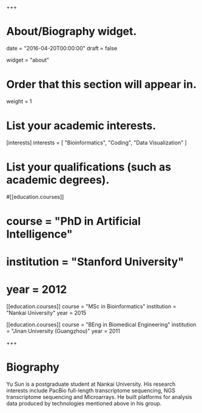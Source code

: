 +++
# About/Biography widget.

date = "2016-04-20T00:00:00"
draft = false

widget = "about"

# Order that this section will appear in.
weight = 1

# List your academic interests.
[interests]
  interests = [
    "Bioinformatics",
    "Coding",
    "Data Visualization"
  ]

# List your qualifications (such as academic degrees).
#[[education.courses]]
#  course = "PhD in Artificial Intelligence"
#  institution = "Stanford University"
#  year = 2012

[[education.courses]]
  course = "MSc in Bioinformatics"
  institution = "Nankai University"
  year = 2015

[[education.courses]]
  course = "BEng in Biomedical Engineering"
  institution = "Jinan University (Guangzhou)"
  year = 2011
 
+++

# Biography

Yu Sun is a postgraduate student at Nankai University. His research interests include PacBio full-length transcriptome sequencing, NGS transcriptome sequencing and Microarrays. He built platforms for analysis data produced by technologies mentioned above in his group. 
